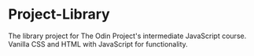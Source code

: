 # Project-Library
The library project for The Odin Project's intermediate JavaScript course.
Vanilla CSS and HTML with JavaScript for functionality.
